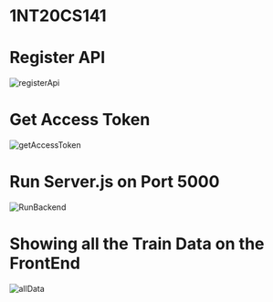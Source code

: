 # 1NT20CS141
# Register API
![registerApi](https://github.com/ashwinnmit/1NT20CS141/assets/91067347/54853f07-6b97-44d4-a99f-c416950542ce)
# Get Access Token
![getAccessToken](https://github.com/ashwinnmit/1NT20CS141/assets/91067347/9aa2dfad-d7d3-4c93-aeed-2e7014e70785)
# Run Server.js on Port 5000
![RunBackend](https://github.com/ashwinnmit/1NT20CS141/assets/91067347/d1798b8e-37c4-4509-b5f8-881c947a7b23)
# Showing all the Train Data on the FrontEnd
![allData](https://github.com/ashwinnmit/1NT20CS141/assets/91067347/0228a047-40e2-4fe2-8363-f14cab0b47fd)
